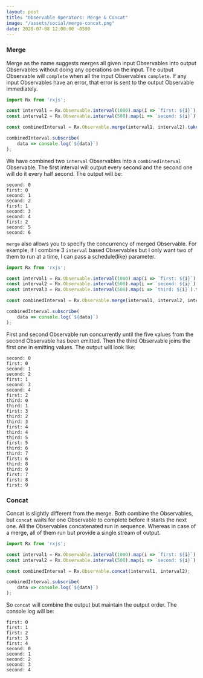 ```yaml
---
layout: post
title: "Observable Operators: Merge & Concat"
image: "/assets/social/merge-concat.png"
date: 2020-07-08 12:00:00 -0500
---
```


### Merge

Merge as the name suggests merges all given input Observables into output Observables without doing any operations on the input. The output Observable will `complete` when all the input Observables `complete`. If any input Observables have an error, that error is sent to the output Observable immediately.

```javascript
import Rx from 'rxjs';

const interval1 = Rx.Observable.interval(1000).map(i => `first: ${i}`);
const interval2 = Rx.Observable.interval(500).map(i => `second: ${i}`);

const combinedInterval = Rx.Observable.merge(interval1, interval2).take(10);

combinedInterval.subscribe(
    data => console.log(`${data}`)
);
```

We have combined two `interval` Observables into a `combinedInterval` Observable. The first interval will output every second and the second one will do it every half second. The output will be:

```console
second: 0
first: 0
second: 1
second: 2
first: 1
second: 3
second: 4
first: 2
second: 5
second: 6
```

`merge` also allows you to specify the concurrency of merged Observable. For example, if I combine 3 `interval` based Observables but I only want two of them to run at a time, I can pass a schedule(like) parameter.

```javascript
import Rx from 'rxjs';

const interval1 = Rx.Observable.interval(1000).map(i => `first: ${i}`).take(10);
const interval2 = Rx.Observable.interval(500).map(i => `second: ${i}`).take(5);
const interval3 = Rx.Observable.interval(500).map(i => `third: ${i}`).take(10);

const combinedInterval = Rx.Observable.merge(interval1, interval2, interval3, 2); // 2 at a time

combinedInterval.subscribe(
    data => console.log(`${data}`)
);
```

First and second Observable run concurrently until the five values from the second Observable has been emitted. Then the third Observable joins the first one in emitting values. The output will look like:

```console
second: 0
first: 0
second: 1
second: 2
first: 1
second: 3
second: 4
first: 2
third: 0
third: 1
first: 3
third: 2
third: 3
first: 4
third: 4
third: 5
first: 5
third: 6
third: 7
first: 6
third: 8
third: 9
first: 7
first: 8
first: 9
```

### Concat

Concat is slightly different from the merge. Both combine the Observables, but `concat` waits for one Observable to complete before it starts the next one. All the Observables concatenated run in sequence. Whereas in case of a merge, all of them run but provide a single stream of output.

```javascript
import Rx from 'rxjs';

const interval1 = Rx.Observable.interval(1000).map(i => `first: ${i}`).take(5);
const interval2 = Rx.Observable.interval(500).map(i => `second: ${i}`).take(5);

const combinedInterval = Rx.Observable.concat(interval1, interval2);

combinedInterval.subscribe(
    data => console.log(`${data}`)
);
```

So `concat` will combine the output but maintain the output order. The console log will be:

```console
first: 0
first: 1
first: 2
first: 3
first: 4
second: 0
second: 1
second: 2
second: 3
second: 4
```
